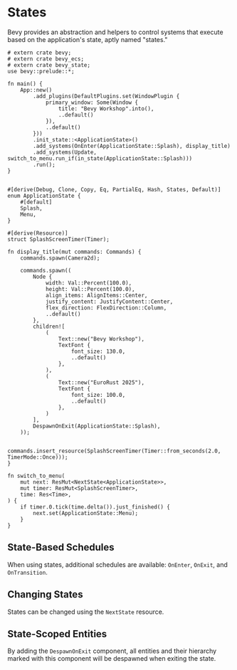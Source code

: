 # States

Bevy provides an abstraction and helpers to control systems that execute based on the application's state, aptly named "states."

```rust,no_run
# extern crate bevy;
# extern crate bevy_ecs;
# extern crate bevy_state;
use bevy::prelude::*;

fn main() {
    App::new()
        .add_plugins(DefaultPlugins.set(WindowPlugin {
            primary_window: Some(Window {
                title: "Bevy Workshop".into(),
                ..default()
            }),
            ..default()
        }))
        .init_state::<ApplicationState>()
        .add_systems(OnEnter(ApplicationState::Splash), display_title)
        .add_systems(Update, switch_to_menu.run_if(in_state(ApplicationState::Splash)))
        .run();
}


#[derive(Debug, Clone, Copy, Eq, PartialEq, Hash, States, Default)]
enum ApplicationState {
    #[default]
    Splash,
    Menu,
}

#[derive(Resource)]
struct SplashScreenTimer(Timer);

fn display_title(mut commands: Commands) {
    commands.spawn(Camera2d);

    commands.spawn((
        Node {
            width: Val::Percent(100.0),
            height: Val::Percent(100.0),
            align_items: AlignItems::Center,
            justify_content: JustifyContent::Center,
            flex_direction: FlexDirection::Column,
            ..default()
        },
        children![
            (
                Text::new("Bevy Workshop"),
                TextFont {
                    font_size: 130.0,
                    ..default()
                },
            ),
            (
                Text::new("EuroRust 2025"),
                TextFont {
                    font_size: 100.0,
                    ..default()
                },
            )
        ],
        DespawnOnExit(ApplicationState::Splash),
    ));

    commands.insert_resource(SplashScreenTimer(Timer::from_seconds(2.0, TimerMode::Once)));
}

fn switch_to_menu(
    mut next: ResMut<NextState<ApplicationState>>,
    mut timer: ResMut<SplashScreenTimer>,
    time: Res<Time>,
) {
    if timer.0.tick(time.delta()).just_finished() {
        next.set(ApplicationState::Menu);
    }
}
```

## State-Based Schedules

When using states, additional schedules are available: `OnEnter`, `OnExit`, and `OnTransition`.

## Changing States

States can be changed using the `NextState` resource.

## State-Scoped Entities

By adding the `DespawnOnExit` component, all entities and their hierarchy marked with this component will be despawned when exiting the state.
